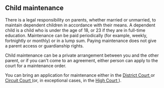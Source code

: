 ##  Child maintenance

There is a legal responsibility on parents, whether married or unmarried, to
maintain dependent children in accordance with their means. A dependent child
is a child who is under the age of 18, or 23 if they are in full-time
education. Maintenance can be paid periodically (for example, weekly,
fortnightly or monthly) or in a lump sum. Paying maintenance does not give a
parent access or guardianship rights.

Child maintenance can be a private arrangement between you and the other
parent, or if you can't come to an agreement, either person can apply to the
court for a maintenance order.

You can bring an application for maintenance either in the [ District Court
](/en/justice/courts-system/district-court/) or [ Circuit Court
](/en/justice/courts-system/circuit-court/) (or, in exceptional cases, in the
[ High Court ](/en/justice/courts-system/high-court/) ).
